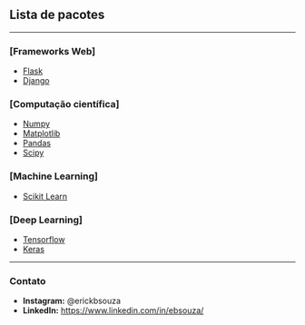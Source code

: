 ## Lista de pacotes

---

### [Frameworks Web]

- [Flask](https://flask.palletsprojects.com/en/2.0.x/)
- [Django](https://www.djangoproject.com/)


### [Computação científica]
- [Numpy](https://numpy.org/)
- [Matplotlib](https://matplotlib.org/)
- [Pandas](https://pandas.pydata.org/)
- [Scipy](https://www.scipy.org/)


### [Machine Learning]
- [Scikit Learn](https://scikit-learn.org/stable/)


### [Deep Learning]
- [Tensorflow](https://www.tensorflow.org/?hl=pt-br)
- [Keras](https://keras.io/)

---


### Contato

- **Instagram:** @erickbsouza
- **LinkedIn:** https://www.linkedin.com/in/ebsouza/
